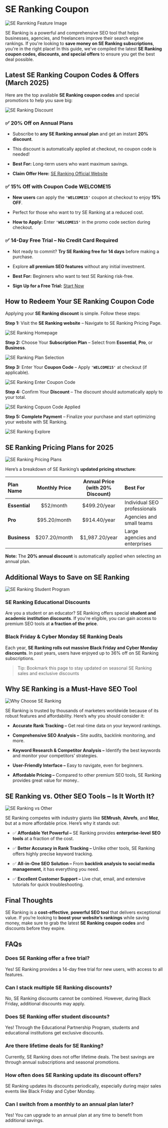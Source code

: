 # SE Ranking Coupon 

![SE Rannking Feature Image](https://github.com/SEO-Deals/SE-Ranking-Coupon/blob/main/Img/1%20-%20SERanking%20Feature%20Image.png)

SE Ranking is a powerful and comprehensive SEO tool that helps businesses, agencies, and freelancers improve their search engine rankings. If you're looking to **save money on SE Ranking subscriptions**, you're in the right place! In this guide, we’ve compiled the latest **SE Ranking coupon codes, discounts, and special offers** to ensure you get the best deal possible.

## Latest SE Ranking Coupon Codes & Offers (March 2025)

Here are the top available **SE Ranking coupon codes** and special promotions to help you save big:

![SE Ranking Discount](https://github.com/SEO-Deals/SE-Ranking-Coupon/blob/main/Img/2%20-%20SERanking%20Discount.png)

### ✅ 20% Off on Annual Plans

*   Subscribe to **any SE Ranking annual plan** and get an instant **20% discount**.
    
*   This discount is automatically applied at checkout, no coupon code is needed!
    
*   **Best For:** Long-term users who want maximum savings.
    
*   **Claim Offer Here:** [SE Ranking Official Website](https://seranking.com)
    

### ✅ 15% Off with Coupon Code WELCOME15

*   **New users** can apply the **`'WELCOME15'`** coupon at checkout to enjoy **15% OFF**.
    
*   Perfect for those who want to try SE Ranking at a reduced cost.
    
*   **How to Apply:** Enter **`'WELCOME15'`** in the promo code section during checkout.
    

### ✅ 14-Day Free Trial – No Credit Card Required

*   Not ready to commit? **Try SE Ranking free for 14 days** before making a purchase.
    
*   Explore **all premium SEO features** without any initial investment.
    
*   **Best For:** Beginners who want to test SE Ranking risk-free.
    
*   **Sign Up for a Free Trial:** [Start Now](https://seranking.com)
    

## How to Redeem Your SE Ranking Coupon Code

Applying your **SE Ranking discount** is simple. Follow these steps:

**Step 1:** Visit the **SE Ranking website** – Navigate to SE Ranking Pricing Page.

![SE Ranking Homepage](https://github.com/SEO-Deals/SE-Ranking-Coupon/blob/main/Img/3%20-%20SERanking%20Homepage.png)

**Step 2:** Choose Your **Subscription Plan** – Select from **Essential**, **Pro**, or **Business**.

![SE Ranking Plan Selection](https://github.com/SEO-Deals/SE-Ranking-Coupon/blob/main/Img/4%20-%20SERanking%20Plan%20Selection.png)

**Step 3:** Enter Your **Coupon Code** – Apply **`'WELCOME15'`** at checkout (if applicable).

![SE Ranking Enter Coupon Code](https://github.com/SEO-Deals/SE-Ranking-Coupon/blob/main/Img/5%20-%20SERanking%20Enter%20Coupon%20Code.png)

**Step 4:** Confirm Your **Discount** – The discount should automatically apply to your total.

![SE Ranking Copuon Code Applied](https://github.com/SEO-Deals/SE-Ranking-Coupon/blob/main/Img/6%20-%20SERanking%20Coupon%20Applied.png)

**Step 5:** **Complete Payment** – Finalize your purchase and start optimizing your website with SE Ranking.

![SE Ranking Explore](https://github.com/SEO-Deals/SE-Ranking-Coupon/blob/main/Img/7%20-%20SERanking%20explore.png)

## SE Ranking Pricing Plans for 2025

![SE Ranking Pricing Plans](https://github.com/SEO-Deals/SE-Ranking-Coupon/blob/main/Img/8%20-%20SERanking%20Pricing%20Plans.png)

Here’s a breakdown of SE Ranking’s **updated pricing structure**:

| Plan Name | Monthly Price | Annual Price (with 20% Discount) | Best For |
| :--- | :---: | :---: | :--- |
| **Essential** | $52/month | $499.20/year | Individual SEO professionals |
| **Pro** | $95.20/month | $914.40/year | Agencies and small teams |
| **Business** | $207.20/month | $1,987.20/year | Large agencies and enterprises |

**Note:** The **20% annual discount** is automatically applied when selecting an annual plan.

## Additional Ways to Save on SE Ranking

![SE Ranking Student Program](https://github.com/SEO-Deals/SE-Ranking-Coupon/blob/main/Img/9%20-%20SERanking%20Student%20Program.png)

### SE Ranking Educational Discounts

Are you a student or an educator? SE Ranking offers special **student and academic institution discounts**. If you're eligible, you can gain access to premium SEO tools at **a fraction of the price**.

### Black Friday & Cyber Monday SE Ranking Deals

Each year, **SE Ranking rolls out massive Black Friday and Cyber Monday discounts**. In past years, users have enjoyed up to 36% off on SE Ranking subscriptions.

> Tip: Bookmark this page to stay updated on seasonal SE Ranking sales and exclusive discounts

## Why SE Ranking is a Must-Have SEO Tool

![Why Choose SE Ranking](https://github.com/SEO-Deals/SE-Ranking-Coupon/blob/main/Img/10%20-%20Why%20choose%20SERanking.png)

SE Ranking is trusted by thousands of marketers worldwide because of its robust features and affordability. Here’s why you should consider it:

*   **Accurate Rank Tracking –** Get real-time data on your keyword rankings.
    
*   **Comprehensive SEO Analysis –** Site audits, backlink monitoring, and more.
    
*   **Keyword Research & Competitor Analysis –** Identify the best keywords and monitor your competitors’ strategies.
    
*   **User-Friendly Interface –** Easy to navigate, even for beginners.
    
*   **Affordable Pricing –** Compared to other premium SEO tools, SE Ranking provides great value for money..
    

## SE Ranking vs. Other SEO Tools – Is It Worth It?

![SE Ranking vs Other](https://github.com/SEO-Deals/SE-Ranking-Coupon/blob/main/Img/11%20-%20SERanking%20vs%20other.png)

SE Ranking competes with industry giants like **SEMrush**, **Ahrefs**, and **Moz**, but at a more affordable price. Here’s why it stands out:

*   ✅ **Affordable Yet Powerful –** SE Ranking provides **enterprise-level SEO tools** at a fraction of the cost.
    
*   ✅ **Better Accuracy in Rank Tracking –** Unlike other tools, SE Ranking offers highly precise keyword tracking.
    
*   ✅ **All-in-One SEO Solution –** From **backlink analysis to social media management**, it has everything you need.
    
*   ✅ **Excellent Customer Support –** Live chat, email, and extensive tutorials for quick troubleshooting.
    

## Final Thoughts

SE Ranking is a **cost-effective**, **powerful SEO tool** that delivers exceptional value. If you’re looking to **boost your website’s rankings** while saving money, make sure to grab the latest **SE Ranking coupon codes** and discounts before they expire. 

## FAQs

### Does SE Ranking offer a free trial?

Yes! SE Ranking provides a 14-day free trial for new users, with access to all features.

### Can I stack multiple SE Ranking discounts?

No, SE Ranking discounts cannot be combined. However, during Black Friday, additional discounts may apply.

### Does SE Ranking offer student discounts?

Yes! Through the Educational Partnership Program, students and educational institutions get exclusive discounts.

### Are there lifetime deals for SE Ranking?

Currently, SE Ranking does not offer lifetime deals. The best savings are through annual subscriptions and seasonal promotions.

### How often does SE Ranking update its discount offers?

SE Ranking updates its discounts periodically, especially during major sales events like Black Friday and Cyber Monday.

### Can I switch from a monthly to an annual plan later?

Yes! You can upgrade to an annual plan at any time to benefit from additional savings.

